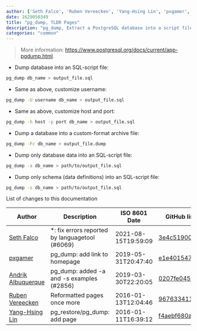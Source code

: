 ```yaml
---
author: ['Seth Falco', 'Ruben Vereecken', 'Yang-Hsing Lin', 'pxgamer', 'Andrik Albuquerque']
date: 1629050349
title: "pg_dump, TLDR Pages"
description: "pg_dump, Extract a PostgreSQL database into a script file or other archive file."
categories: "common"
---
```

> More information: <https://www.postgresql.org/docs/current/app-pgdump.html>.

- Dump database into an SQL-script file:

```bash
pg_dump db_name > output_file.sql
```

- Same as above, customize username:

```bash
pg_dump -U username db_name > output_file.sql
```

- Same as above, customize host and port:

```bash
pg_dump -h host -p port db_name > output_file.sql
```

- Dump a database into a custom-format archive file:

```bash
pg_dump -Fc db_name > output_file.dump
```

- Dump only database data into an SQL-script file:

```bash
pg_dump -a db_name > path/to/output_file.sql
```

- Dump only schema (data definitions) into an SQL-script file:

```bash
pg_dump -s db_name > path/to/output_file.sql
```
List of changes to this documentation


Author | Description | ISO 8601 Date | GitHub link
------|-----|-----|-----
[Seth Falco](mailto:seth@falco.fun) | *: fix errors reported by languagetool (#6069) | 2021-08-15T19:59:09 | [3e4c519004a4](https://github.com/tldr-pages/tldr/commit/3e4c519004a471c861cdc609fd7239ee3355671c)
[pxgamer](mailto:owzie123@gmail.com) | pg_dump: add link to homepage | 2019-05-31T20:47:40 | [e1e401547c5e](https://github.com/tldr-pages/tldr/commit/e1e401547c5e3e39f1b263630c0d50d1568bfa00)
[Andrik Albuquerque](mailto:andrik.albuquerque@gmail.com) | pg_dump: added -a and -s examples (#2856) | 2019-03-30T22:20:05 | [0207fe045a17](https://github.com/tldr-pages/tldr/commit/0207fe045a171443baeef56ae0ae45cb14ef4774)
[Ruben Vereecken](mailto:rubenvereecken@gmail.com) | Reformatted pages once more | 2016-01-13T12:04:46 | [967633411984](https://github.com/tldr-pages/tldr/commit/9676334119847078e5e05fec393a3fe36991dbc2)
[Yang-Hsing Lin](mailto:yanghsing.lin@gmail.com) | pg_restore/pg_dump: add page | 2016-01-11T16:39:12 | [f4aebf680ad9](https://github.com/tldr-pages/tldr/commit/f4aebf680ad90363fd7d65fa4258a47cffb8bd60)

